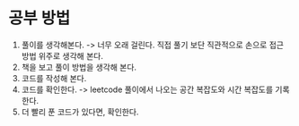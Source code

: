# 공부 방법 
1. 풀이를 생각해본다. -> 너무 오래 걸린다. 직접 풀기 보단 직관적으로 손으로 접근 방법 위주로 생각해 본다. 
2. 책을 보고 풀이 방법을 생각해 본다. 
3. 코드를 작성해 본다. 
4. 코드를 확인한다. -> leetcode 풀이에서 나오는 공간 복잡도와 시간 복잡도를 기록한다. 
5. 더 빨리 푼 코드가 있다면, 확인한다. 

